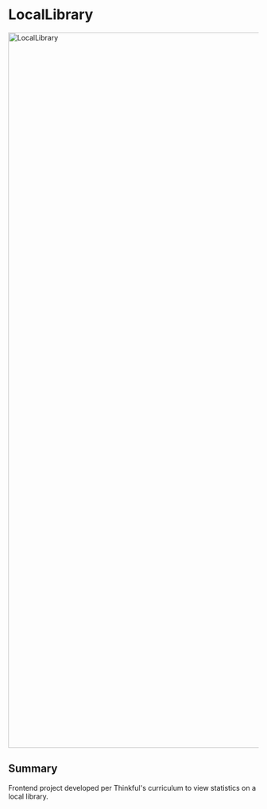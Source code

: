 # LocalLibrary

<img width="1439" alt="LocalLibrary" src="https://github.com/EthenThinkful/LocalLibrary/assets/104235709/43ae3cff-2021-4fdd-a41d-f5e63a859e1f">

## Summary
Frontend project developed per Thinkful's curriculum to view statistics on a local library.


